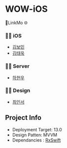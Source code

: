 # WOW-iOS
📱LinkMo 🌐




### 👨‍💻 iOS
- [김보민](https://github.com/BOMS2)
- [김태욱](https://github.com/taeuk178)

### 👨‍💻 Server
- [하헌우]()

### 👨‍💻 Design
- [최인서]()


## Project Info
- Deployment Target: 13.0
- Design Patten: MVVM
- Dependancies : [RxSwift](https://github.com/ReactiveX/RxSwift)
